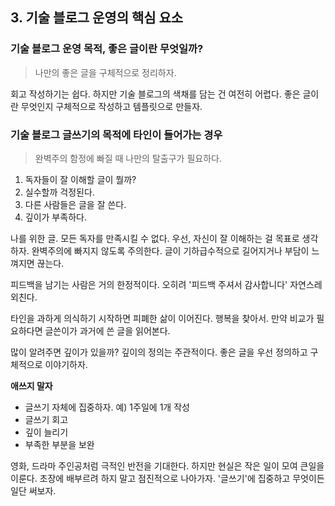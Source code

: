 ## 3. 기술 블로그 운영의 핵심 요소

### 기술 블로그 운영 목적, 좋은 글이란 무엇일까?

> 나만의 좋은 글을 구체적으로 정리하자.

회고 작성하기는 쉽다. 하지만 기술 블로그의 색채를 담는 건 여전히 어렵다. 좋은 글이란 무엇인지 구체적으로 작성하고 템플릿으로 만들자.

### 기술 블로그 글쓰기의 목적에 타인이 들어가는 경우

> 완벽주의 함정에 빠질 때 나만의 탈출구가 필요하다.

1. 독자들이 잘 이해할 글이 뭘까?
2. 실수할까 걱정된다.
3. 다른 사람들은 글을 잘 쓴다.
4. 깊이가 부족하다.

나를 위한 글. 모든 독자를 만족시킬 수 없다. 우선, 자신이 잘 이해하는 걸 목표로 생각하자. 완벽주의에 빠지지 않도록 주의한다. 글이 기하급수적으로 길어지거나 부담이 느껴지면 끊는다.

피드백을 남기는 사람은 거의 한정적이다. 오히려 '피드백 주셔서 감사합니다' 자연스레 외친다.

타인을 과하게 의식하기 시작하면 피폐한 삶이 이어진다. 행복을 찾아서.
만약 비교가 필요하다면 글쓴이가 과거에 쓴 글을 읽어본다.

많이 알려주면 깊이가 있을까? 깊이의 정의는 주관적이다.
좋은 글을 우선 정의하고 구체적으로 이야기하자.

**애쓰지 말자**

- 글쓰기 자체에 집중하자. 예) 1주일에 1개 작성
- 글쓰기 회고
- 깊이 늘리기
- 부족한 부분을 보완

영화, 드라마 주인공처럼 극적인 반전을 기대한다. 하지만 현실은 작은 일이 모여 큰일을 이룬다. 
초장에 배부르려 하지 말고 점진적으로 나아가자. '글쓰기'에 집중하고 무엇이든 일단 써보자.

